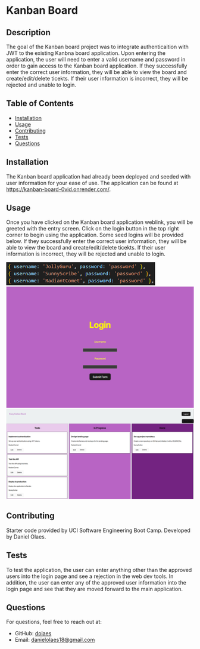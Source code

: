 # Kanban Board

## Description
The goal of the Kanban board project was to integrate authenticaition with JWT to the existing Kanbna board application. Upon entering the application, the user will need to enter a valid username and password in order to gain access to the Kanban board application. If they successfully enter the correct user information, they will be able to view the board and create/edit/delete ticekts. If their user information is incorrect, they will be rejected and unable to login.

## Table of Contents
- [Installation](#installation)
- [Usage](#usage)
- [Contributing](#contributing)
- [Tests](#tests)
- [Questions](#questions)

## Installation
The Kanban board application had already been deployed and seeded with user information for your ease of use. The application can be found at https://kanban-board-0vid.onrender.com/.

## Usage
Once you have clicked on the Kanban board application weblink, you will be greeted with the entry screen. Click on the login button in the top right corner to begin using the application. Some seed logins will be provided below. If they successfully enter the correct user information, they will be able to view the board and create/edit/delete ticekts. If their user information is incorrect, they will be rejected and unable to login.

![Seed Users](./images/seedUsers.png)
![Login Screen](./images/loginScreen.png)
![Kanban Board](./images/kanbanBoard.png)

## Contributing
Starter code provided by UCI Software Engineering Boot Camp. Developed by Daniel Olaes.

## Tests
To test the application, the user can enter anything other than the approved users into the login page and see a rejection in the web dev tools. In addition, the user can enter any of the approved user information into the login page and see that they are moved forward to the main application.

## Questions
For questions, feel free to reach out at:
- GitHub: [dolaes](https://github.com/dolaes)
- Email: [danielolaes18@gmail.com](mailto:danielolaes18@gmail.com)
